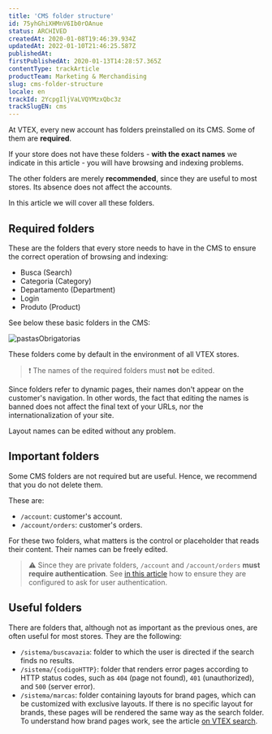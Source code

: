 ```yaml
---
title: 'CMS folder structure'
id: 75yhGhiXHMnV6Ib0rOAnue
status: ARCHIVED
createdAt: 2020-01-08T19:46:39.934Z
updatedAt: 2022-01-10T21:46:25.587Z
publishedAt: 
firstPublishedAt: 2020-01-13T14:28:57.365Z
contentType: trackArticle
productTeam: Marketing & Merchandising
slug: cms-folder-structure
locale: en
trackId: 2YcpgIljVaLVQYMzxQbc3z
trackSlugEN: cms
---
```


At VTEX, every new account has folders preinstalled on its CMS. Some of them are __required__. 

If your store does not have these folders - __with the exact names__ we indicate in this article - you will have browsing and indexing problems.

The other folders are merely __recommended__, since they are useful to most stores. Its absence does not affect the accounts.

In this article we will cover all these folders.


## Required folders

These are the folders that every store needs to have in the CMS to ensure the correct operation of browsing and indexing:

- Busca (Search)
- Categoria (Category)
- Departamento (Department)
- Login
- Produto (Product)

See below these basic folders in the CMS:

![pastasObrigatorias](https://images.contentful.com/alneenqid6w5/2yLeJGvd48WcA6egy2kSSC/43e22907371f954df25d5fd7e5dd116b/pastasObrigatorias.png)

These folders come by default in the environment of all VTEX stores.

>❗ The names of the required folders must **not** be edited.

Since folders refer to dynamic pages, their names don't appear on the customer's navigation. In other words, the fact that editing the names is banned does not affect the final text of your URLs, nor the internationalization of your site.

Layout names can be edited without any problem.


## Important folders

Some CMS folders are not required but are useful. Hence, we recommend that you do not delete them.

These are:
- `/account`: customer's account.
- `/account/orders`: customer's orders.

For these two folders, what matters is the control or placeholder that reads their content. Their names can be freely edited.

>⚠️ Since they are private folders, `/account` and `/account/orders` **must require authentication**. See [in this article](http://help.vtex.com/en/tutorial/requering-authentication-on-store-pages) how to ensure they are configured to ask for user authentication.


## Useful folders

There are folders that, although not as important as the previous ones, are often useful for most stores. They are the following:

- `/sistema/buscavazia`: folder to which the user is directed if the search finds no results.
- `/sistema/{codigoHTTP}`: folder that renders error pages according to HTTP status codes, such as `404` (page not found), `401` (unauthorized), and `500` (server error).
- `/sistema/marcas`: folder containing layouts for brand pages, which can be customized with exclusive layouts. If there is no specific layout for brands, these pages will be rendered the same way as the search folder. To understand how brand pages work, see the article [on VTEX search](https://help.vtex.com/en/tutorial/how-does-vtex-search-work--tutorials_542).

